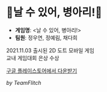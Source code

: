 # 🐥날 수 있어, 병아리!🐥

- **게임명**: <날 수 있어, 병아리!>    
- **팀원**: 정우연, 정예림, 채다희

2021.11.03 출시된 2D 도트 모바일 게임  
교내 게임대회 은상 수상  

[구글 플레이스토어에서 다운받기](https://play.google.com/store/apps/details?id=com.TeamFlitch.FlyChick2)

*by TeamFlitch* 
